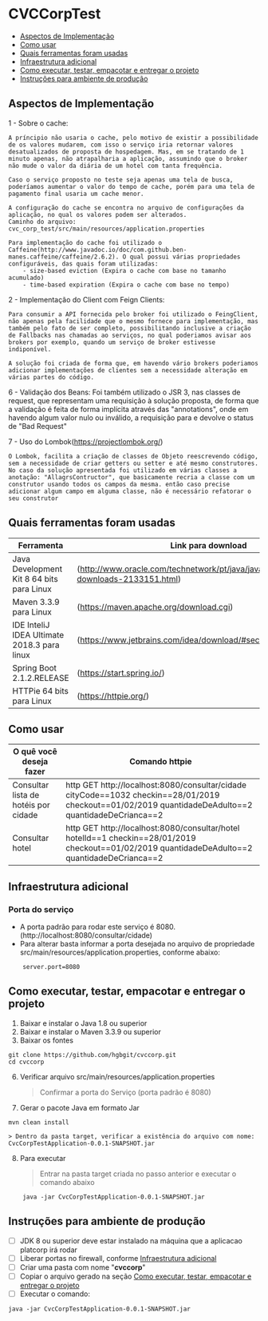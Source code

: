 # CVCCorpTest

* [Aspectos de Implementação](#aspectos-de-implementacao)
* [Como usar](#como-usar)
* [Quais ferramentas foram usadas](#quais-ferramentas-foram-usadas)
* [Infraestrutura adicional](#infraestrutura-adicional)
* [Como executar, testar, empacotar e entregar o projeto](#como-executar-testar-empacotar-e-entregar-o-projeto)
* [Instruções para ambiente de produção](#instruções-para-ambiente-de-produção)

## Aspectos de Implementação

1 - Sobre o cache: 
	
	A príncipio não usaria o cache, pelo motivo de existir a possibilidade de os valores mudarem, com isso o serviço iria retornar valores desatualizados de proposta de hospedagem. Mas, em se tratando de 1 minuto apenas, não atrapalharia a aplicação, assumindo que o broker não mude o valor da diária de um hotel com tanta frequência.
	
	Caso o serviço proposto no teste seja apenas uma tela de busca, poderíamos aumentar o valor do tempo de cache, porém para uma tela de pagamento final usaria um cache menor.

	A configuração do cache se encontra no arquivo de configurações da aplicação, no qual os valores podem ser alterados. 
	Caminho do arquivo: cvc_corp_test/src/main/resources/application.properties

	Para implementação do cache foi utilizado o Caffeine(http://www.javadoc.io/doc/com.github.ben-manes.caffeine/caffeine/2.6.2). O qual possui várias propriedades configuráveis, das quais foram utilizadas:  
		- size-based eviction (Expira o cache com base no tamanho acumulado)
 		- time-based expiration (Expira o cache com base no tempo)


2 - Implementação do Client com Feign Clients: 

	Para consumir a API fornecida pelo broker foi utilizado o FeingClient, não apenas pela facilidade que o mesmo fornece para implementação, mas também pelo fato de ser completo, possibilitando inclusive a criação de Fallbacks nas chamadas ao serviços, no qual poderiamos avisar aos brokers por exemplo, quando um serviço de broker estivesse indiponível.

	A solução foi criada de forma que, em havendo vário brokers poderiamos adicionar implementações de clientes sem a necessidade alteração em várias partes do código.


 6 - Validação dos Beans:
 	Foi também utilizado o  JSR 3, nas classes de request, que representam uma requisição à solução proposta, de forma que a validação é feita de forma implícita através das "annotations", onde em havendo algum valor nulo ou inválido, a requisição para e devolve o status de "Bad Request"

 7 - Uso do Lombok(https://projectlombok.org/)

 	O Lombok, facilita a criação de classes de Objeto reescrevendo código, sem a necessidade de criar getters ou setter e até mesmo construtores. No caso da solução apresentada foi utilizado em várias classes a anotação: "AllagrsContructor", que basicamente recria a classe com um construtor usando todos os campos da mesma. então caso precise adicionar algum campo em alguma classe, não é necessário refatorar o seu construtor 

## Quais ferramentas foram usadas

| Ferramenta | Link para download |
|------------|--------------------|
|Java Development Kit 8 64 bits para Linux | (http://www.oracle.com/technetwork/pt/java/javase/downloads/jdk8-downloads-2133151.html) |
| Maven 3.3.9 para Linux | (https://maven.apache.org/download.cgi) |
| IDE InteliJ IDEA Ultimate 2018.3 para linux| (https://www.jetbrains.com/idea/download/#section=linux) |
| Spring Boot 2.1.2.RELEASE | (https://start.spring.io/) |
| HTTPie 64 bits para Linux | (https://httpie.org/) |

## Como usar 


| O quê você deseja fazer | Comando httpie |
|-------------------------|----------------|
| Consultar lista de hotéis por cidade | http GET http://localhost:8080/consultar/cidade cityCode==1032 checkin==28/01/2019 checkout==01/02/2019 quantidadeDeAdulto==2 quantidadeDeCrianca==2 |
| Consultar hotel | http GET http://localhost:8080/consultar/hotel hotelId==1 checkin==28/01/2019 checkout==01/02/2019 quantidadeDeAdulto==2 quantidadeDeCrianca==2 |
 
  

## Infraestrutura adicional

### Porta do serviço

* A porta padrão para rodar este serviço é 8080. (http://localhost:8080/consultar/cidade)
* Para alterar basta informar a porta desejada no arquivo de propriedade src/main/resources/application.properties, conforme abaixo:
```
	server.port=8080
```

## Como executar, testar, empacotar e entregar o projeto

1. Baixar e instalar o Java 1.8 ou superior
2. Baixar e instalar o Maven 3.3.9 ou superior
5. Baixar os fontes
```
git clone https://github.com/hgbgit/cvccorp.git
cd cvccorp
```
6. Verificar arquivo src/main/resources/application.properties

	> Confirmar a porta do Serviço (porta padrão é 8080)

7. Gerar o pacote Java em formato Jar
```
mvn clean install
```
	> Dentro da pasta target, verificar a existência do arquivo com nome: CvcCorpTestApplication-0.0.1-SNAPSHOT.jar

8. Para executar

	> Entrar na pasta target criada no passo anterior e executar o comando abaixo
``` 
	java -jar CvcCorpTestApplication-0.0.1-SNAPSHOT.jar
``` 
	

## Instruções para ambiente de produção

- [ ]  JDK 8 ou superior deve estar instalado na máquina que a aplicacao platcorp irá rodar
- [ ]  Liberar portas no firewall, conforme [Infraestrutura adicional](#infraestrutura-adicional)
- [ ]  Criar uma pasta com nome "**cvccorp**" 
- [ ]  Copiar o arquivo gerado na seção [Como executar, testar, empacotar e entregar o projeto](#como-executar-testar-empacotar-e-entregar-o-projeto)
- [ ]  Executar o comando: 
```
java -jar CvcCorpTestApplication-0.0.1-SNAPSHOT.jar
```
